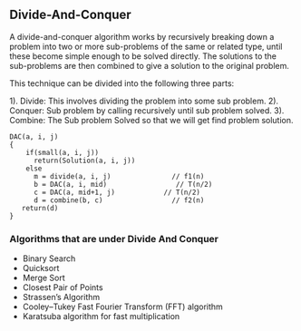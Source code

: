 ## Divide-And-Conquer
A divide-and-conquer algorithm works by recursively breaking down a problem into two or more sub-problems of the same or related type, until these become simple enough to be solved directly. The solutions to the sub-problems are then combined to give a solution to the original problem.

This technique can be divided into the following three parts:

1). Divide: This involves dividing the problem into some sub problem.
2). Conquer: Sub problem by calling recursively until sub problem solved.
3). Combine: The Sub problem Solved so that we will get find problem solution.

```
DAC(a, i, j)
{
    if(small(a, i, j))
      return(Solution(a, i, j))
    else 
      m = divide(a, i, j)               // f1(n)
      b = DAC(a, i, mid)                 // T(n/2)
      c = DAC(a, mid+1, j)            // T(n/2)
      d = combine(b, c)                 // f2(n)
   return(d)
}
```

### Algorithms that are under Divide And Conquer
* Binary Search 
* Quicksort
* Merge Sort 
* Closest Pair of Points 
* Strassen’s Algorithm 
* Cooley–Tukey Fast Fourier Transform (FFT) algorithm
* Karatsuba algorithm for fast multiplication





